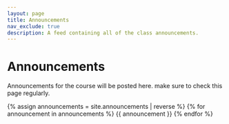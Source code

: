 ```yaml
---
layout: page
title: Announcements
nav_exclude: true
description: A feed containing all of the class announcements.
---
```


# Announcements

Announcements for the course will be posted here. make sure to check this page regularly.

{% assign announcements = site.announcements | reverse %}
{% for announcement in announcements %}
{{ announcement }}
{% endfor %}
